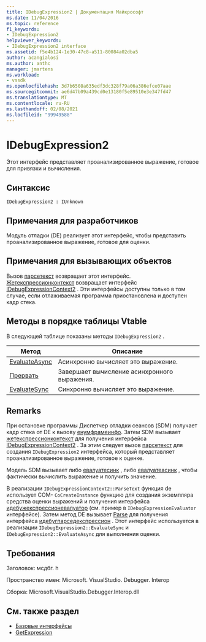 ```yaml
---
title: IDebugExpression2 | Документация Майкрософт
ms.date: 11/04/2016
ms.topic: reference
f1_keywords:
- IDebugExpression2
helpviewer_keywords:
- IDebugExpression2 interface
ms.assetid: f5e4b124-1e30-47c8-a511-80084a02dba5
author: acangialosi
ms.author: anthc
manager: jmartens
ms.workload:
- vssdk
ms.openlocfilehash: 3d7b6508a635edf3dc328f79a06a386efce07aae
ms.sourcegitcommit: ae6d47b09a439cd0e13180f5e89510e3e347fd47
ms.translationtype: MT
ms.contentlocale: ru-RU
ms.lasthandoff: 02/08/2021
ms.locfileid: "99949588"
---
```

# <a name="idebugexpression2"></a>IDebugExpression2
Этот интерфейс представляет проанализированное выражение, готовое для привязки и вычисления.

## <a name="syntax"></a>Синтаксис

```
IDebugExpression2 : IUnknown
```

## <a name="notes-for-implementers"></a>Примечания для разработчиков
 Модуль отладки (DE) реализует этот интерфейс, чтобы представить проанализированное выражение, готовое для оценки.

## <a name="notes-for-callers"></a>Примечания для вызывающих объектов
 Вызов [парсетекст](../../../extensibility/debugger/reference/idebugexpressioncontext2-parsetext.md) возвращает этот интерфейс. [Жетекспрессионконтекст](../../../extensibility/debugger/reference/idebugstackframe2-getexpressioncontext.md) возвращает интерфейс [IDebugExpressionContext2](../../../extensibility/debugger/reference/idebugexpressioncontext2.md) . Эти интерфейсы доступны только в том случае, если отлаживаемая программа приостановлена и доступен кадр стека.

## <a name="methods-in-vtable-order"></a>Методы в порядке таблицы Vtable
 В следующей таблице показаны методы `IDebugExpression2` .

|Метод|Описание|
|------------|-----------------|
|[EvaluateAsync](../../../extensibility/debugger/reference/idebugexpression2-evaluateasync.md)|Асинхронно вычисляет это выражение.|
|[Прервать](../../../extensibility/debugger/reference/idebugexpression2-abort.md)|Завершает вычисление асинхронного выражения.|
|[EvaluateSync](../../../extensibility/debugger/reference/idebugexpression2-evaluatesync.md)|Синхронно вычисляет это выражение.|

## <a name="remarks"></a>Remarks
 При остановке программы Диспетчер отладки сеансов (SDM) получает кадр стека от DE к вызову [енумфрамеинфо](../../../extensibility/debugger/reference/idebugthread2-enumframeinfo.md). Затем SDM вызывает [жетекспрессионконтекст](../../../extensibility/debugger/reference/idebugstackframe2-getexpressioncontext.md) для получения интерфейса [IDebugExpressionContext2](../../../extensibility/debugger/reference/idebugexpressioncontext2.md) . За этим следует вызов [парсетекст](../../../extensibility/debugger/reference/idebugexpressioncontext2-parsetext.md) для создания `IDebugExpression2` интерфейса, который представляет проанализированное выражение, готовое к оценке.

 Модель SDM вызывает либо [евалуатесинк](../../../extensibility/debugger/reference/idebugexpression2-evaluatesync.md) , либо [евалуатеасинк](../../../extensibility/debugger/reference/idebugexpression2-evaluateasync.md) , чтобы фактически вычислить выражение и получить значение.

 В реализации `IDebugExpressionContext2::ParseText` функция de использует COM- `CoCreateInstance` функцию для создания экземпляра средства оценки выражений и получения интерфейса [идебужекспрессионевалуатор](../../../extensibility/debugger/reference/idebugexpressionevaluator.md) (см. пример в `IDebugExpressionEvaluator` интерфейсе). Затем метод DE вызывает [Parse](../../../extensibility/debugger/reference/idebugexpressionevaluator-parse.md) для получения интерфейса [идебугпарседекспрессион](../../../extensibility/debugger/reference/idebugparsedexpression.md) . Этот интерфейс используется в реализации `IDebugExpression2::EvaluateSync` и `IDebugExpression2::EvaluateAsync` для выполнения оценки.

## <a name="requirements"></a>Требования
 Заголовок: мсдбг. h

 Пространство имен: Microsoft. VisualStudio. Debugger. Interop

 Сборка: Microsoft.VisualStudio.Debugger.Interop.dll

## <a name="see-also"></a>См. также раздел
- [Базовые интерфейсы](../../../extensibility/debugger/reference/core-interfaces.md)
- [GetExpression](../../../extensibility/debugger/reference/idebugexpressionevaluationcompleteevent2-getexpression.md)
